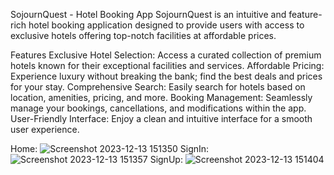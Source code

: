 SojournQuest - Hotel Booking App
SojournQuest is an intuitive and feature-rich hotel booking application designed to provide users with access to exclusive hotels offering top-notch facilities at affordable prices.

Features
Exclusive Hotel Selection: Access a curated collection of premium hotels known for their exceptional facilities and services.
Affordable Pricing: Experience luxury without breaking the bank; find the best deals and prices for your stay.
Comprehensive Search: Easily search for hotels based on location, amenities, pricing, and more.
Booking Management: Seamlessly manage your bookings, cancellations, and modifications within the app.
User-Friendly Interface: Enjoy a clean and intuitive interface for a smooth user experience.



Home:
![Screenshot 2023-12-13 151350](https://github.com/SakthiKrish155/React_IRC/assets/125114424/2ea07285-f277-45e0-a3f0-cafd04a4ec8e)
SignIn:
![Screenshot 2023-12-13 151357](https://github.com/SakthiKrish155/React_IRC/assets/125114424/eb5dd2e6-1357-43b2-80ce-ba998bad7f1d)
SignUp:
![Screenshot 2023-12-13 151404](https://github.com/SakthiKrish155/React_IRC/assets/125114424/869c90b8-93d0-4166-b1da-3c40e345c260)

